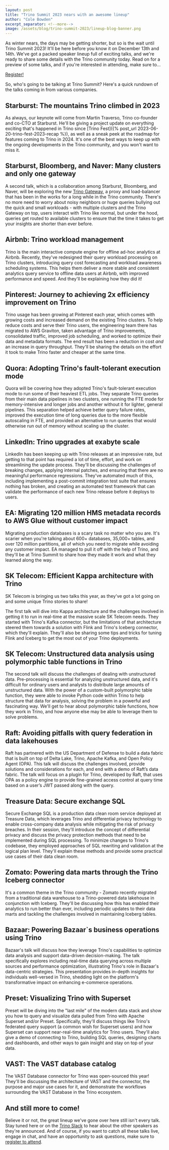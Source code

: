 ```yaml
---
layout: post
title: "Trino Summit 2023 nears with an awesome lineup"
author: "Cole Bowden"
excerpt_separator: <!--more-->
image: /assets/blog/trino-summit-2023/lineup-blog-banner.png
---
```


As winter nears, the days may be getting shorter, but so is the wait until
Trino Summit 2023! It'll be here before you know it on December 13th and 14th.
We've got a packed speaker lineup full of exciting talks, and we're ready to
share some details with the Trino community today. Read on for a preview of some
talks, and if you're interested in attending, make sure to...

<div class="card-deck spacer-30">
    <a class="btn btn-pink" href="https://www.starburst.io/info/trinosummit2023/?utm_source=trino&utm_medium=website&utm_campaign=NORAM-FY24-Q4-EV-Trino-Summit-2023&utm_content=blog-lineup-announcement">
        Register!
    </a>
</div>
<div class="spacer-30"></div>

<!--more-->

So, who's going to be talking at Trino Summit? Here's a quick rundown of the
talks coming in from various companies.

## Starburst: The mountains Trino climbed in 2023

As always, our keynote will come from Martin Traverso, Trino co-founder and
co-CTO at Starburst. He'll be giving a project update on everything exciting
that's happened in Trino since
[Trino Fest]({% post_url 2023-06-20-trino-fest-2023-recap %}), as well as a
sneak peek at the roadmap for features coming to Trino in 2024. It's one of the
best ways to keep up with the ongoing developments in the Trino community, and
you won't want to miss it.

## Starburst, Bloomberg, and Naver: Many clusters and only one gateway

A second talk, which is a collaboration among Starburst, Bloomberg, and Naver,
will be exploring the new [Trino Gateway](https://github.com/trinodb/trino-gateway),
a proxy and load-balancer that has been in the works for a long while in the
Trino community. There's no more need to worry about noisy neighbors or huge
queries bullying out the quick and small workloads - with multiple clusters and
the Trino Gateway on top, users interact with Trino like normal, but under the
hood, queries get routed to available clusters to ensure that the time it takes
to get your insights are shorter than ever before.

## Airbnb: Trino workload management

Trino is the main interactive compute engine for offline ad-hoc analytics at
Airbnb. Recently, they've redesigned their query workload processing on Trino
clusters, introducing query cost forecasting and workload awareness scheduling
systems. This helps them deliver a more stable and consistent analytics query
service to offline data users at Airbnb, with improved performance and speed.
And they'll be explaining how they did it!

## Pinterest: Journey to achieving 2x efficiency improvement on Trino

Trino usage has been growing at Pinterest each year, which comes with growing
costs and increased demand on the existing Trino clusters. To help reduce costs
and serve their Trino users, the engineering team there has migrated to AWS
Graviton, taken advantage of Trino improvements, consolidated traffic, improved
job scheduling, and worked to optimize their data and metadata formats. The end
result has been a reduction in cost *and* an increase in query throughput.
They'll be sharing the details on the effort it took to make Trino faster and
cheaper at the same time.

## Quora: Adopting Trino's fault-tolerant execution mode

Quora will be covering how they adopted Trino's fault-tolerant execution mode
to run some of their heaviest ETL jobs. They separate Trino queries
from their main data pipelines in two clusters, one running the FTE mode for
memory-intensive and longer jobs and another without it for lighter, general
pipelines. This separation helped achieve better query failure rates, improved
the execution time of long queries due to the more flexible autoscaling in
FTE, and provided an alternative to run queries that would otherwise run out of
memory without scaling up the cluster.

## LinkedIn: Trino upgrades at exabyte scale

LinkedIn has been keeping up with Trino releases at an impressive rate, but
getting to that point has required a lot of time, effort, and work on
streamlining the update process. They'll be discussing the challenges of
breaking changes, applying internal patches, and ensuring that there are no
meaningful performance regressions. They've automated much of this, including
implementing a post-commit integration test suite that ensures nothing has
broken, and creating an automated test framework that can validate the
performance of each new Trino release before it deploys to users.

## EA: Migrating 120 million HMS metadata records to AWS Glue without customer impact

Migrating production databases is a scary task no matter who you are. It's
scarier when you're talking about 600+ databases, 35,000+ tables, and over 120
million partitions, all of which you need to migrate while avoiding any customer
impact. EA managed to pull it off with the help of Trino, and they'll be at
Trino Summit to share how they made it work and what they learned along the way.

## SK Telecom: Efficient Kappa architecture with Trino

SK Telecom is bringing us two talks this year, as they've got a lot going on and
some unique Trino stories to share!

The first talk will dive into Kappa architecture and the challenges
involved in getting it to run in real-time at the massive scale SK Telecom
needs. They started with Trino's Kafka connector, but the limitations of that
architecture steered them towards a solution with Flink and Trino's Iceberg
connector, which they'll explain. They'll also be sharing some tips and tricks
for tuning Flink and Iceberg to get the most out of your Trino deployments.

## SK Telecom: Unstructured data analysis using polymorphic table functions in Trino

The second talk will discuss the challenges of dealing with unstructured data.
Pre-processing is essential for analyzing unstructured data, and it's difficult
for ordinary users and analysts to distribute large amounts of unstructured
data. With the power of a custom-built polymorphic table function,
they were able to invoke Python code within Trino to help structure that data
for analysis, solving the problem in a powerful and fascinating way. We'll get
to hear about polymorphic table functions, how they work in Trino, and how
anyone else may be able to leverage them to solve problems.

## Raft: Avoiding pitfalls with query federation in data lakehouses

Raft has partnered with the US Department of Defense to build a data fabric that
is built on top of Delta Lake, Trino, Apache Kafka, and Open Policy Agent (OPA).
This talk will discuss the challenges involved, provide solutions and
considerations for each, and end with a demo of Raft’s data fabric. The talk
will focus on a plugin for Trino, developed by Raft, that uses OPA as a policy
engine to provide fine-grained access control at query time based on a user’s
JWT passed along with the query.

## Treasure Data: Secure exchange SQL

Secure Exchange SQL is a production data clean room service deployed at Treasure
Data, which leverages Trino and differential privacy technology to enable
cross-company data analysis while mitigating the risk of privacy breaches.
In their session, they'll introduce the concept of differential privacy and
discuss the privacy protection methods that need to be implemented during SQL
processing. To minimize changes to Trino's codebase, they employed approaches of
SQL rewriting and validation at the logical plan level. They'll explain these
methods and provide some practical use cases of their data clean room.

## Zomato: Powering data marts through the Trino Iceberg connector

It's a common theme in the Trino community - Zomato recently migrated from a
traditional data warehouse to a Trino-powered data lakehouse in conjunction with
Iceberg. They'll be discussing how this has enabled their analytics to run
better than ever, including periodic updates to their data marts and tackling
the challenges involved in maintaining Iceberg tables.

## Bazaar: Powering Bazaar`s business operations using Trino

Bazaar's talk will discuss how they leverage Trino's capabilities to optimize
data analysis and support data-driven decision-making. The talk specifically
explores including real-time data querying across multiple sources and
performance optimization, illustrating Trino's role in Bazaar's data-centric
strategies. This presentation provides in-depth insights for individuals
well-versed in Trino, shedding light on the platform's transformative impact on
enhancing e-commerce operations.

## Preset: Visualizing Trino with Superset

Preset will be diving into the "last mile" of the modern data stack and
show you how to query and visualize data pulled from Trino with Apache Superset
and/or Preset. Specifically, they'll discuss things like Trino's federated query
support (a common wish for Superset users) and how Superset can support
near-real-time analytics for Trino users. They'll also give a demo of connecting
to Trino, building SQL queries, designing charts and dashboards, and other ways
to gain insight and stay on top of your data.

## VAST: The VAST database catalog

The VAST Database connector for Trino was open-sourced this year! They'll be
discussing the architecture of VAST and the connector, the purpose and major use
cases for it, and demonstrate the workflows surrounding the VAST Database in the
Trino ecosystem.

## And still more to come!

Believe it or not, the great lineup we've gone over here still isn't every talk.
Stay tuned here or on the [Trino Slack]({{site.url}}/slack) to hear about the
other speakers as they're announced. And of course, if you want to catch all
these talks live, engage in chat, and have an opportunity to ask questions, make
sure to [register to attend](https://www.starburst.io/info/trinosummit2023/?utm_source=trino&utm_medium=website&utm_campaign=NORAM-FY24-Q4-EV-Trino-Summit-2023&utm_content=blog-lineup-announcement).